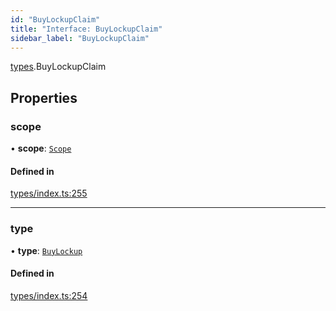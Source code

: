 ```yaml
---
id: "BuyLockupClaim"
title: "Interface: BuyLockupClaim"
sidebar_label: "BuyLockupClaim"
---
```


[types](../../../modules/Types/Types.md).BuyLockupClaim

## Properties

### scope

• **scope**: [`Scope`](../Scope/Scope.md)

#### Defined in

[types/index.ts:255](https://github.com/PolymeshAssociation/polymesh-sdk/blob/daafaa68f/src/types/index.ts#L255)

___

### type

• **type**: [`BuyLockup`](../../../enums/Types/ClaimType/ClaimType.md#buylockup)

#### Defined in

[types/index.ts:254](https://github.com/PolymeshAssociation/polymesh-sdk/blob/daafaa68f/src/types/index.ts#L254)
